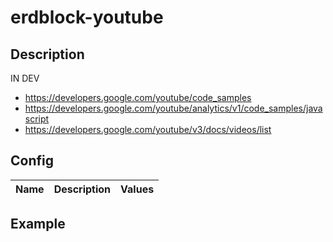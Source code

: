 # erdblock-youtube

## Description
IN DEV
- https://developers.google.com/youtube/code_samples
- https://developers.google.com/youtube/analytics/v1/code_samples/javascript
- https://developers.google.com/youtube/v3/docs/videos/list

## Config
| Name           | Description  | Values |
| -------------- | ------------- | ----- |


## Example
